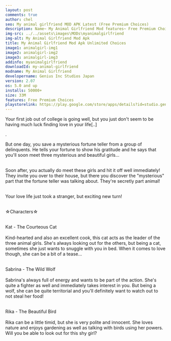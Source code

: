 ```yaml
---
layout: post
comments: true
author: chel
seo: My animal girlfriend MOD APK Latest (Free Premium Choices) 
description: Name~ My Animal Girlfriend Mod features~ Free Premium Choices Version~ Latest Root~ No Install Steps~ Follow the steps below to Download games from ChelOverboard
img-src: ../../assets\images\MODs\myanimalgirlfriend
img-alt: My Animal Girlfriend Mod Apk
title: My Animal Girlfriend Mod Apk Unlimited Choices
image1: animalgirl-img1
image2: animalgirl-img2
image3: animalgirl-img3
addinfo: myanimalgirlfriend
downloadId: my-animal-girlfriend
modname: My Animal Girlfriend
developername: Genius Inc Studios Japan
version: 2.07
os: 5.0 and up
installs: 50000+
size: 33M
features: Free Premium Choices
playstorelink: https://play.google.com/store/apps/details?id=studio.genius.bishoujohero
---
```

<p>Your first job out of college is going well, but you just don't seem to be having much luck finding love in your life[..]

. 

But one day, you save a mysterious fortune teller from a group of delinquents. He tells your fortune to show his gratitude and he says that you'll soon meet three mysterious and beautiful girls...<br><br>

Soon after, you actually do meet these girls and hit it off well immediately! They invite you over to their house, but there you discover the "mysterious" part that the fortune teller was talking about. They're secretly part animal!<br><br>

Your love life just took a stranger, but exciting new turn!<br><br>

☆Characters☆<br><br>

Kat - The Courteous Cat<br><br>
Kind-hearted and also an excellent cook, this cat acts as the leader of the three animal girls. She's always looking out for the others, but being a cat, sometimes she just wants to snuggle with you in bed. When it comes to love though, she can be a bit of a tease...<br><br>

Sabrina - The Wild Wolf<br><br>
Sabrina's always full of energy and wants to be part of the action. She's quite a fighter as well and immediately takes interest in you. But being a wolf, she can be quite territorial and you'll definitely want to watch out to not steal her food!<br><br>

Rika - The Beautiful Bird<br><br>
Rika can be a little timid, but she is very polite and innocent. She loves nature and enjoys gardening as well as talking with birds using her powers. Will you be able to look out for this shy girl?</p>